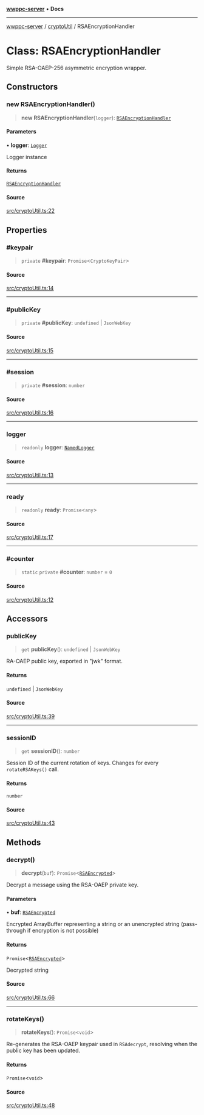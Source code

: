 [**wwppc-server**](../../README.md) • **Docs**

***

[wwppc-server](../../modules.md) / [cryptoUtil](../README.md) / RSAEncryptionHandler

# Class: RSAEncryptionHandler

Simple RSA-OAEP-256 asymmetric encryption wrapper.

## Constructors

### new RSAEncryptionHandler()

> **new RSAEncryptionHandler**(`logger`): [`RSAEncryptionHandler`](RSAEncryptionHandler.md)

#### Parameters

• **logger**: [`Logger`](../../log/interfaces/Logger.md)

Logger instance

#### Returns

[`RSAEncryptionHandler`](RSAEncryptionHandler.md)

#### Source

[src/cryptoUtil.ts:22](https://github.com/WWPPC/WWPPC-server/blob/7d555ed708ef67895244cc584473d7c0aa4c1395/src/cryptoUtil.ts#L22)

## Properties

### #keypair

> `private` **#keypair**: `Promise`\<`CryptoKeyPair`\>

#### Source

[src/cryptoUtil.ts:14](https://github.com/WWPPC/WWPPC-server/blob/7d555ed708ef67895244cc584473d7c0aa4c1395/src/cryptoUtil.ts#L14)

***

### #publicKey

> `private` **#publicKey**: `undefined` \| `JsonWebKey`

#### Source

[src/cryptoUtil.ts:15](https://github.com/WWPPC/WWPPC-server/blob/7d555ed708ef67895244cc584473d7c0aa4c1395/src/cryptoUtil.ts#L15)

***

### #session

> `private` **#session**: `number`

#### Source

[src/cryptoUtil.ts:16](https://github.com/WWPPC/WWPPC-server/blob/7d555ed708ef67895244cc584473d7c0aa4c1395/src/cryptoUtil.ts#L16)

***

### logger

> `readonly` **logger**: [`NamedLogger`](../../log/classes/NamedLogger.md)

#### Source

[src/cryptoUtil.ts:13](https://github.com/WWPPC/WWPPC-server/blob/7d555ed708ef67895244cc584473d7c0aa4c1395/src/cryptoUtil.ts#L13)

***

### ready

> `readonly` **ready**: `Promise`\<`any`\>

#### Source

[src/cryptoUtil.ts:17](https://github.com/WWPPC/WWPPC-server/blob/7d555ed708ef67895244cc584473d7c0aa4c1395/src/cryptoUtil.ts#L17)

***

### #counter

> `static` `private` **#counter**: `number` = `0`

#### Source

[src/cryptoUtil.ts:12](https://github.com/WWPPC/WWPPC-server/blob/7d555ed708ef67895244cc584473d7c0aa4c1395/src/cryptoUtil.ts#L12)

## Accessors

### publicKey

> `get` **publicKey**(): `undefined` \| `JsonWebKey`

RA-OAEP public key, exported in "jwk" format.

#### Returns

`undefined` \| `JsonWebKey`

#### Source

[src/cryptoUtil.ts:39](https://github.com/WWPPC/WWPPC-server/blob/7d555ed708ef67895244cc584473d7c0aa4c1395/src/cryptoUtil.ts#L39)

***

### sessionID

> `get` **sessionID**(): `number`

Session ID of the current rotation of keys. Changes for every `rotateRSAKeys()` call.

#### Returns

`number`

#### Source

[src/cryptoUtil.ts:43](https://github.com/WWPPC/WWPPC-server/blob/7d555ed708ef67895244cc584473d7c0aa4c1395/src/cryptoUtil.ts#L43)

## Methods

### decrypt()

> **decrypt**(`buf`): `Promise`\<[`RSAEncrypted`](../type-aliases/RSAEncrypted.md)\>

Decrypt a message using the RSA-OAEP private key.

#### Parameters

• **buf**: [`RSAEncrypted`](../type-aliases/RSAEncrypted.md)

Encrypted ArrayBuffer representing a string or an unencrypted string (pass-through if encryption is not possible)

#### Returns

`Promise`\<[`RSAEncrypted`](../type-aliases/RSAEncrypted.md)\>

Decrypted string

#### Source

[src/cryptoUtil.ts:66](https://github.com/WWPPC/WWPPC-server/blob/7d555ed708ef67895244cc584473d7c0aa4c1395/src/cryptoUtil.ts#L66)

***

### rotateKeys()

> **rotateKeys**(): `Promise`\<`void`\>

Re-generates the RSA-OAEP keypair used in `RSAdecrypt`, resolving when the public key has been updated.

#### Returns

`Promise`\<`void`\>

#### Source

[src/cryptoUtil.ts:48](https://github.com/WWPPC/WWPPC-server/blob/7d555ed708ef67895244cc584473d7c0aa4c1395/src/cryptoUtil.ts#L48)
